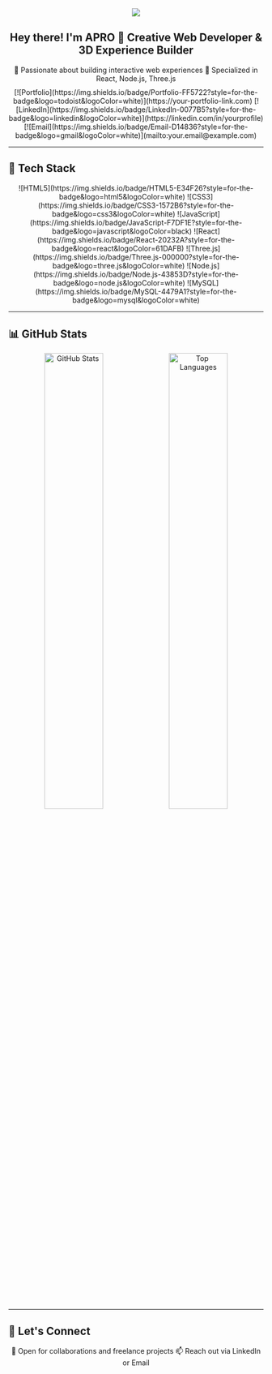 <!-- ⚙️ Clean Steam-Style GitHub Profile README -->

<div align="center">
  <img src="https://capsule-render.vercel.app/api?type=waving&color=gradient&height=150&section=header&text=Welcome%20to%20APRO's%20Code%20Realm&fontSize=40&fontColor=fff" />
</div>

<h2 align="center">
  Hey there! I'm APRO 👋  
  Creative Web Developer & 3D Experience Builder
</h2>

<div align="center">
  🚀 Passionate about building interactive web experiences  
  🧠 Specialized in React, Node.js, Three.js  
</div>

<div align="center" style="margin-top: 10px;">
  [![Portfolio](https://img.shields.io/badge/Portfolio-FF5722?style=for-the-badge&logo=todoist&logoColor=white)](https://your-portfolio-link.com)
  [![LinkedIn](https://img.shields.io/badge/LinkedIn-0077B5?style=for-the-badge&logo=linkedin&logoColor=white)](https://linkedin.com/in/yourprofile)
  [![Email](https://img.shields.io/badge/Email-D14836?style=for-the-badge&logo=gmail&logoColor=white)](mailto:your.email@example.com)
</div>

---

## 🧰 Tech Stack

<div align="center">
  ![HTML5](https://img.shields.io/badge/HTML5-E34F26?style=for-the-badge&logo=html5&logoColor=white)
  ![CSS3](https://img.shields.io/badge/CSS3-1572B6?style=for-the-badge&logo=css3&logoColor=white)
  ![JavaScript](https://img.shields.io/badge/JavaScript-F7DF1E?style=for-the-badge&logo=javascript&logoColor=black)
  ![React](https://img.shields.io/badge/React-20232A?style=for-the-badge&logo=react&logoColor=61DAFB)
  ![Three.js](https://img.shields.io/badge/Three.js-000000?style=for-the-badge&logo=three.js&logoColor=white)
  ![Node.js](https://img.shields.io/badge/Node.js-43853D?style=for-the-badge&logo=node.js&logoColor=white)
  ![MySQL](https://img.shields.io/badge/MySQL-4479A1?style=for-the-badge&logo=mysql&logoColor=white)
</div>

---

## 📊 GitHub Stats

<div align="center">
  <img src="https://github-readme-stats.vercel.app/api?username=theapro&show_icons=true&theme=radical&hide_border=true&count_private=true" alt="GitHub Stats" width="48%" />
  <img src="https://github-readme-stats.vercel.app/api/top-langs/?username=theapro&layout=compact&theme=radical&hide_border=true" alt="Top Languages" width="48%" />
</div>

---

## 🤝 Let's Connect

<div align="center">
  💼 Open for collaborations and freelance projects  
  📫 Reach out via LinkedIn or Email  
</div>
